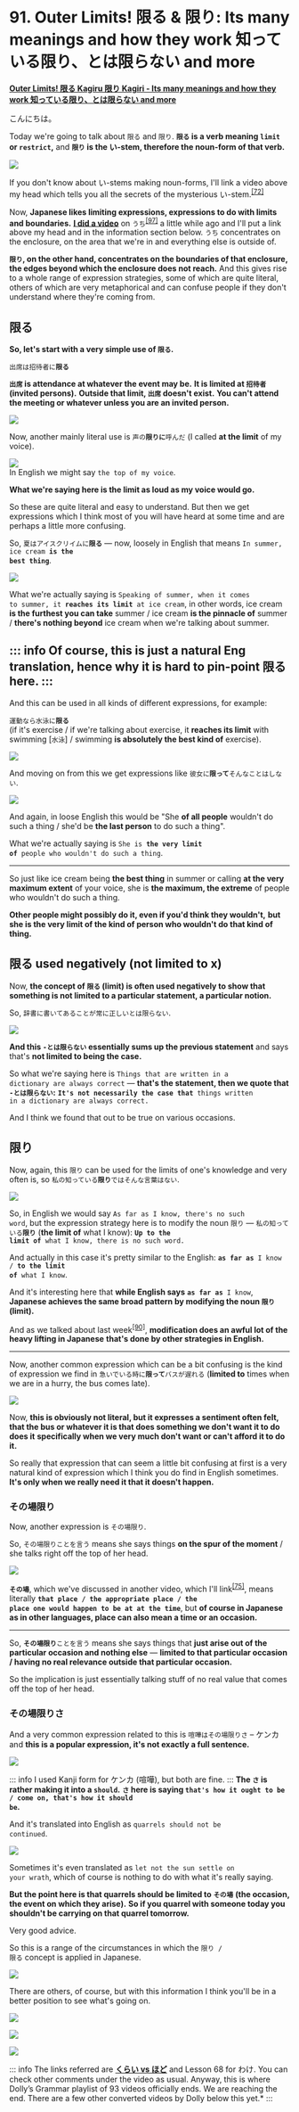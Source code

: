 # **91. Outer Limits! 限る & 限り: Its many meanings and how they work 知っている限り、とは限らない and more**

[**Outer Limits! 限る Kagiru 限り Kagiri - Its many meanings and how they work 知っている限り、とは限らない and more**](https://www.youtube.com/watch?v=jWCLPJwZS5E&list=PLg9uYxuZf8x_A-vcqqyOFZu06WlhnypWj&index=96&ab_channel=OrganicJapanesewithCureDolly)

こんにちは。

Today we're going to talk about <code>限る</code> and <code>限り</code>. **<code>限る</code> is a verb meaning <code>limit</code> or <code>restrict</code>,** and **<code>限り</code> is the い-stem, therefore the noun-form of that verb.**

![](../media/image270.webp)

If you don't know about い-stems making noun-forms, I'll link a video above my head which tells you all the secrets of the mysterious い-stem.<sup>[[72]](./72-the-great-connector-い-stem-magic.md)</sup>

Now, **Japanese likes limiting expressions, expressions to do with limits and boundaries.** [**I did a video**](https://www.youtube.com/watch?v=56sy0qfY0Js) on <code>うち</code><sup>[[97]](./97-the-meanings-of-うち-home-self-social-boundary-time-marker-いまのうち-そのうち.md)</sup> a little while ago and I'll put a link above my head and in the information section below. <code>うち</code> concentrates on the enclosure, on the area that we're in and everything else is outside of.

**<code>限り</code>, on the other hand, concentrates on the boundaries of that enclosure,** **the edges beyond which the enclosure does not reach.** And this gives rise to a whole range of expression strategies, some of which are quite literal, others of which are very metaphorical and can confuse people if they don't understand where they're coming from.

## 限る

**So, let's start with a very simple use of <code>限る</code>.**

<code>出席は招待者に**限る**</code>

**<code>出席</code> is attendance at whatever the event may be.** **It is limited at <code>招待者</code> (invited persons).** **Outside that limit, <code>出席</code> doesn't exist.** **You can't attend the meeting or whatever unless you are an invited person.**

![](../media/image561.webp)

Now, another mainly literal use is <code>声の**限りに**呼んだ</code> (I called **at the limit** of my voice).

![](../media/image977.webp)  
In English we might say <code>the top of my voice</code>.

**What we're saying here is the limit as loud as my voice would go.**

So these are quite literal and easy to understand. But then we get expressions which I think most of you will have heard at some time and are perhaps a little more confusing.

So, <code>夏はアイスクリイムに**限る**</code> — now, loosely in English that means <code>In summer, ice cream **is the best thing**</code>.

![](../media/image960.webp)

What we're actually saying is <code>Speaking of summer, when it comes to summer, it **reaches its limit** at ice cream</code>, in other words, ice cream **is the furthest you can take** summer / ice cream **is the pinnacle of** summer / **there's nothing beyond** ice cream when we're talking about summer.

::: info
Of course, this is just a natural Eng translation, hence why it is hard to pin-point 限る here.
:::
---

And this can be used in all kinds of different expressions, for example:

<code>運動なら水泳に**限る**</code>  
(if it's exercise / if we're talking about exercise, it **reaches its limit** with swimming \[<code>水泳</code>\] / swimming **is absolutely the best kind of** exercise).

![](../media/image310.webp)

And moving on from this we get expressions like <code>彼女に**限って**そんなことはしない</code>.

![](../media/image465.webp)

And again, in loose English this would be "She **of all people** wouldn't do such a thing / she'd be **the last person** to do such a thing".

What we're actually saying is <code>She is **the very limit of** people who wouldn't do such a thing</code>.

---

So just like ice cream being **the best thing** in summer or calling **at the very maximum extent** of your voice, she is **the maximum, the extreme** of people who wouldn't do such a thing.

**Other people might possibly do it, even if you'd think they wouldn't,** **but she is the very limit of the kind of person who wouldn't do that kind of thing.**

## 限る used negatively (not limited to x)

Now, **the concept of <code>限る</code> (limit) is often used negatively to show that** **something is not limited to a particular statement, a particular notion.**

So, <code>辞書に書いてあることが常に正しいとは限らない</code>.

![](../media/image406.webp)

**And this <code>-とは限らない</code> essentially sums up the previous statement** and says that's **not limited to being the case.**

So what we're saying here is <code>Things that are written in a dictionary are always correct</code> — **that's the statement, then we quote that <code>-とは限らない</code>:** <code>**It's not necessarily the case that** things written in a dictionary are always correct.</code>

And I think we found that out to be true on various occasions.

## 限り

Now, again, this <code>限り</code> can be used for the limits of one's knowledge and very often is, so <code>私の知っている**限り**ではそんな言葉はない</code>.

![](../media/image41.webp)

So, in English we would say <code>As far as I know, there's no such word</code>, but the expression strategy here is to modify the noun <code>限り</code> — <code>私の知っている**限り**</code> (**the limit of** what I know): <code>**Up to the limit of** what I know, there is no such word.</code>

And actually in this case it's pretty similar to the English: <code>**as far as** I know / **to the limit of** what I know</code>.

And it's interesting here that **while English says** <code>**as far as** I know</code>, **Japanese achieves the same broad pattern by modifying the noun <code>限り</code> (limit).**

And as we talked about last week<sup>[[90]](./90-japanese-punctuation-how-it-works.md)</sup>, **modification does an awful lot of the heavy lifting in Japanese** **that's done by other strategies in English.**

---

Now, another common expression which can be a bit confusing is the kind of expression we find in <code>急いでいる時に**限って**バスが遅れる</code> (**limited to** times when we are in a hurry, the bus comes late).

![](../media/image392.webp)

Now, **this is obviously not literal, but it expresses a sentiment often felt,** **that the bus or whatever it is that does something we don't want it to do does it** **specifically when we very much don't want or can't afford it to do it.**

So really that expression that can seem a little bit confusing at first is a very natural kind of expression which I think you do find in English sometimes. **It's only when we really need it that it doesn't happen.**

### その場限り

Now, another expression is <code>その場限り</code>.

So, <code>その場限りことを言う</code> means she says things **on the spur of the moment** / she talks right off the top of her head.

![](../media/image53.webp)

**<code>その場</code>**, which we've discussed in another video, which I'll link<sup>[[75]](./75-japanese-is-not-english-how-expression-strategies-differ-polite-英本語-rude-japanese.md)</sup>, means literally **<code>that place / the appropriate place / the place one would happen to be at at the time</code>**, but **of course in Japanese as in other languages, place can also mean a time or an occasion.**

---

So, <code>**その場限り**ことを言う</code> means she says things that **just arise out of the particular occasion and nothing else** — **limited to that particular occasion / having no real relevance outside that particular occasion.**

So the implication is just essentially talking stuff of no real value that comes off the top of her head.

### その場限りさ

And a very common expression related to this is <code>喧嘩はその場限りさ</code> – ケンカ and **this is a popular expression, it's not exactly a full sentence.**

![](../media/image1025.webp)

::: info
I used Kanji form for ケンカ (喧嘩), but both are fine.
:::
**The <code>さ</code> is rather making it into a <code>should</code>.** **<code>さ</code> here is saying <code>that's how it ought to be / come on, that's how it should be</code>.**

And it's translated into English as <code>quarrels should not be continued</code>.

![](../media/image597.webp)

Sometimes it's even translated as <code>let not the sun settle on your wrath</code>, which of course is nothing to do with what it's really saying.

**But the point here is that quarrels should be limited to <code>その場</code>** **(the occasion, the event on which they arise).** **So if you quarrel with someone today you shouldn't be carrying on that quarrel tomorrow.**

Very good advice.

So this is a range of the circumstances in which the <code>限り / 限る</code> concept is applied in Japanese.

![](../media/image482.webp)

There are others, of course, but with this information I think you'll be in a better position to see what's going on.

![](../media/image1091.webp)

![](../media/image855.webp)

![](../media/image879.webp)

::: info
The links referred are [**くらい vs ほど**](https://www.youtube.com/watch?v=6PEQTcDnbBk&ab_channel=OrganicJapanesewithCureDolly) and Lesson 68 for わけ. You can check other comments under the video as usual.
Anyway, this is where Dolly’s Grammar playlist of 93 videos officially ends. We are reaching the end. There are a few other converted videos by Dolly below this yet.*
:::

